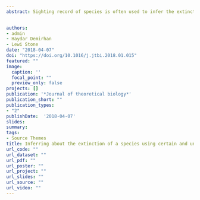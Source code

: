 ```yaml
---
abstract: Sighting record of species is often used to infer the extinction of species. Most of these sightings have uncertain validity. Solow and Beet(2014, On uncertain sightings and inference about extinction. Conservation Biology 28:1119-1123) developed two models using a Bayesian approach which allowed for uncertainty in the sighting record by formally incorporating  both certain and uncertain sightings, but in different ways. Interestingly, the two methods give completely different conclusions concerning the extinction of the Ivory-billed Woodpecker. We further examined these two methods to provide a mathematical explanation to explore in more depth as to why the results differed from one another. As a result, it was found that the first model was more sensitive to the last uncertain sighting, while the second was more sensitive to the last certain sighting. The difficulties in choosing the appropriate model are discussed.
  

authors:
- admin
- Haydar Demirhan
- Lewi Stone
date: "2018-04-07"
doi: "https://doi.org/10.1016/j.jtbi.2018.01.015"
featured: ""
image:
  caption: ''
  focal_point: ""
  preview_only: false
projects: []
publication: '*Journal of theoretical biology*'
publication_short: ""
publication_types:
- "2"
publishDate:  '2018-04-07'
slides: 
summary: 
tags:
- Source Themes
title: Inferring about the extinction of a species using certain and uncertain sightings
url_code: ""
url_dataset: ""
url_pdf: ""
url_poster: ""
url_project: ""
url_slides: ""
url_source: ""
url_video: ""
---
```



